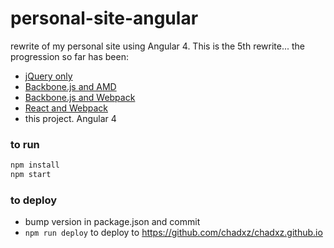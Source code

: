 personal-site-angular
=====================

rewrite of my personal site using Angular 4. This is the 5th rewrite... the
progression so far has been:

 - [jQuery only](https://github.com/chadxz/chadmcelligott.com)
 - [Backbone.js and AMD](https://github.com/chadxz/personal-site-rewrite/tree/master)
 - [Backbone.js and Webpack](https://github.com/chadxz/personal-site-rewrite/tree/webpack)
 - [React and Webpack](https://github.com/chadxz/personal-site-react)
 - this project. Angular 4

### to run

```sh
npm install
npm start
```

### to deploy

- bump version in package.json and commit
- `npm run deploy` to deploy to https://github.com/chadxz/chadxz.github.io
